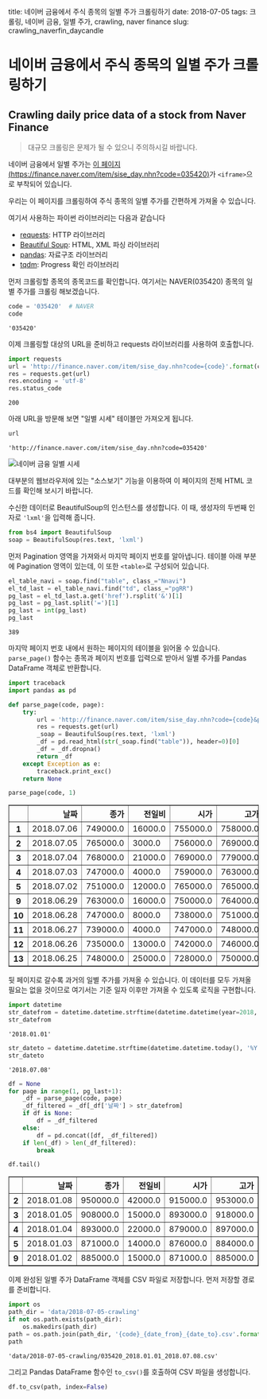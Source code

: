 title: 네이버 금융에서 주식 종목의 일별 주가 크롤링하기
date: 2018-07-05
tags: 크롤링, 네이버 금융, 일별 주가, crawling, naver finance
slug: crawling_naverfin_daycandle

# 네이버 금융에서 주식 종목의 일별 주가 크롤링하기
## Crawling daily price data of a stock from Naver Finance

> 대규모 크롤링은 문제가 될 수 있으니 주의하시길 바랍니다.


네이버 금융에서 일별 주가는 [이 페이지 (https://finance.naver.com/item/sise_day.nhn?code=035420)](https://finance.naver.com/item/sise_day.nhn?code=035420)가 `<iframe>`으로 부착되어 있습니다.

우리는 이 페이지를 크롤링하여 주식 종목의 일별 주가를 간편하게 가져올 수 있습니다.

여기서 사용하는 파이썬 라이브러리는 다음과 같습니다
- [requests](http://docs.python-requests.org/en/master/): HTTP 라이브러리
- [Beautiful Soup](https://www.crummy.com/software/BeautifulSoup/bs4/doc/): HTML,  XML 파싱 라이브러리
- [pandas](https://pandas.pydata.org/): 자료구조 라이브러리
- [tqdm](https://github.com/tqdm/tqdm): Progress 확인 라이브러리

먼저 크롤링할 종목의 종목코드를 확인합니다. 여기서는 NAVER(035420) 종목의 일별 주가를 크롤링 해보겠습니다.


```python
code = '035420'  # NAVER
code
```




    '035420'



이제 크롤링할 대상의 URL을 준비하고 requests 라이브러리를 사용하여 호출합니다.


```python
import requests
url = 'http://finance.naver.com/item/sise_day.nhn?code={code}'.format(code=code)
res = requests.get(url)
res.encoding = 'utf-8'
res.status_code
```




    200



아래 URL을 방문해 보면 "일별 시세" 테이블만 가져오게 됩니다.


```python
url
```




    'http://finance.naver.com/item/sise_day.nhn?code=035420'



![네이버 금융 일별 시세](/img/2018-07-05-crawling/naverfin.PNG)

대부분의 웹브라우저에 있는 "소스보기" 기능을 이용하여 이 페이지의 전체 HTML 코드를 확인해 보시기 바랍니다.

수신한 데이터로 BeautifulSoup의 인스턴스를 생성합니다. 이 때, 생성자의 두번째 인자로 `'lxml'`을 입력해 줍니다.


```python
from bs4 import BeautifulSoup
soap = BeautifulSoup(res.text, 'lxml')
```

먼저 Pagination 영역을 가져와서 마지막 페이지 번호를 알아냅니다. 테이블 아래 부분에 Pagination 영역이 있는데, 이 또한 `<table>`로 구성되어 있습니다.


```python
el_table_navi = soap.find("table", class_="Nnavi")
el_td_last = el_table_navi.find("td", class_="pgRR")
pg_last = el_td_last.a.get('href').rsplit('&')[1]
pg_last = pg_last.split('=')[1]
pg_last = int(pg_last)
pg_last
```




    389



마지막 페이지 번호 내에서 원하는 페이지의 테이블을 읽어올 수 있습니다. `parse_page()` 함수는 종목과 페이지 번호를 입력으로 받아서 일별 주가를 Pandas DataFrame 객체로 반환합니다.


```python
import traceback
import pandas as pd

def parse_page(code, page):
    try:
        url = 'http://finance.naver.com/item/sise_day.nhn?code={code}&page={page}'.format(code=code, page=page)
        res = requests.get(url)
        _soap = BeautifulSoup(res.text, 'lxml')
        _df = pd.read_html(str(_soap.find("table")), header=0)[0]
        _df = _df.dropna()
        return _df
    except Exception as e:
        traceback.print_exc()
    return None
```


```python
parse_page(code, 1)
```




<div>
<style scoped>
    .dataframe tbody tr th:only-of-type {
        vertical-align: middle;
    }

    .dataframe tbody tr th {
        vertical-align: top;
    }

    .dataframe thead th {
        text-align: right;
    }
</style>
<table border="1" class="dataframe">
  <thead>
    <tr style="text-align: right;">
      <th></th>
      <th>날짜</th>
      <th>종가</th>
      <th>전일비</th>
      <th>시가</th>
      <th>고가</th>
      <th>저가</th>
      <th>거래량</th>
    </tr>
  </thead>
  <tbody>
    <tr>
      <th>1</th>
      <td>2018.07.06</td>
      <td>749000.0</td>
      <td>16000.0</td>
      <td>755000.0</td>
      <td>758000.0</td>
      <td>746000.0</td>
      <td>77825.0</td>
    </tr>
    <tr>
      <th>2</th>
      <td>2018.07.05</td>
      <td>765000.0</td>
      <td>3000.0</td>
      <td>756000.0</td>
      <td>769000.0</td>
      <td>756000.0</td>
      <td>57319.0</td>
    </tr>
    <tr>
      <th>3</th>
      <td>2018.07.04</td>
      <td>768000.0</td>
      <td>21000.0</td>
      <td>769000.0</td>
      <td>779000.0</td>
      <td>760000.0</td>
      <td>179939.0</td>
    </tr>
    <tr>
      <th>4</th>
      <td>2018.07.03</td>
      <td>747000.0</td>
      <td>4000.0</td>
      <td>759000.0</td>
      <td>763000.0</td>
      <td>743000.0</td>
      <td>86305.0</td>
    </tr>
    <tr>
      <th>5</th>
      <td>2018.07.02</td>
      <td>751000.0</td>
      <td>12000.0</td>
      <td>765000.0</td>
      <td>765000.0</td>
      <td>745000.0</td>
      <td>107918.0</td>
    </tr>
    <tr>
      <th>9</th>
      <td>2018.06.29</td>
      <td>763000.0</td>
      <td>16000.0</td>
      <td>750000.0</td>
      <td>764000.0</td>
      <td>748000.0</td>
      <td>155915.0</td>
    </tr>
    <tr>
      <th>10</th>
      <td>2018.06.28</td>
      <td>747000.0</td>
      <td>8000.0</td>
      <td>738000.0</td>
      <td>751000.0</td>
      <td>726000.0</td>
      <td>136537.0</td>
    </tr>
    <tr>
      <th>11</th>
      <td>2018.06.27</td>
      <td>739000.0</td>
      <td>4000.0</td>
      <td>747000.0</td>
      <td>748000.0</td>
      <td>739000.0</td>
      <td>87276.0</td>
    </tr>
    <tr>
      <th>12</th>
      <td>2018.06.26</td>
      <td>735000.0</td>
      <td>13000.0</td>
      <td>742000.0</td>
      <td>746000.0</td>
      <td>730000.0</td>
      <td>107528.0</td>
    </tr>
    <tr>
      <th>13</th>
      <td>2018.06.25</td>
      <td>748000.0</td>
      <td>25000.0</td>
      <td>728000.0</td>
      <td>750000.0</td>
      <td>727000.0</td>
      <td>255266.0</td>
    </tr>
  </tbody>
</table>
</div>



뒷 페이지로 갈수록 과거의 일별 주가를 가져올 수 있습니다. 이 데이터를 모두 가져올 필요는 없을 것이므로 여기서는 기준 일자 이후만 가져올 수 있도록 로직을 구현합니다.


```python
import datetime
str_datefrom = datetime.datetime.strftime(datetime.datetime(year=2018, month=1, day=1), '%Y.%m.%d')
str_datefrom
```




    '2018.01.01'




```python
str_dateto = datetime.datetime.strftime(datetime.datetime.today(), '%Y.%m.%d')
str_dateto
```




    '2018.07.08'




```python
df = None
for page in range(1, pg_last+1):
    _df = parse_page(code, page)
    _df_filtered = _df[_df['날짜'] > str_datefrom]
    if df is None:
        df = _df_filtered
    else:
        df = pd.concat([df, _df_filtered])
    if len(_df) > len(_df_filtered):
        break
```


```python
df.tail()
```




<div>
<style scoped>
    .dataframe tbody tr th:only-of-type {
        vertical-align: middle;
    }

    .dataframe tbody tr th {
        vertical-align: top;
    }

    .dataframe thead th {
        text-align: right;
    }
</style>
<table border="1" class="dataframe">
  <thead>
    <tr style="text-align: right;">
      <th></th>
      <th>날짜</th>
      <th>종가</th>
      <th>전일비</th>
      <th>시가</th>
      <th>고가</th>
      <th>저가</th>
      <th>거래량</th>
    </tr>
  </thead>
  <tbody>
    <tr>
      <th>2</th>
      <td>2018.01.08</td>
      <td>950000.0</td>
      <td>42000.0</td>
      <td>915000.0</td>
      <td>953000.0</td>
      <td>908000.0</td>
      <td>196338.0</td>
    </tr>
    <tr>
      <th>3</th>
      <td>2018.01.05</td>
      <td>908000.0</td>
      <td>15000.0</td>
      <td>893000.0</td>
      <td>918000.0</td>
      <td>880000.0</td>
      <td>136811.0</td>
    </tr>
    <tr>
      <th>4</th>
      <td>2018.01.04</td>
      <td>893000.0</td>
      <td>22000.0</td>
      <td>879000.0</td>
      <td>897000.0</td>
      <td>873000.0</td>
      <td>130112.0</td>
    </tr>
    <tr>
      <th>5</th>
      <td>2018.01.03</td>
      <td>871000.0</td>
      <td>14000.0</td>
      <td>876000.0</td>
      <td>884000.0</td>
      <td>864000.0</td>
      <td>84790.0</td>
    </tr>
    <tr>
      <th>9</th>
      <td>2018.01.02</td>
      <td>885000.0</td>
      <td>15000.0</td>
      <td>871000.0</td>
      <td>885000.0</td>
      <td>870000.0</td>
      <td>93587.0</td>
    </tr>
  </tbody>
</table>
</div>



이제 완성된 일별 주가 DataFrame 객체를 CSV 파일로 저장합니다. 먼저 저장할 경로를 준비합니다.


```python
import os
path_dir = 'data/2018-07-05-crawling'
if not os.path.exists(path_dir):
    os.makedirs(path_dir)
path = os.path.join(path_dir, '{code}_{date_from}_{date_to}.csv'.format(code=code, date_from=str_datefrom, date_to=str_dateto))
path
```




    'data/2018-07-05-crawling/035420_2018.01.01_2018.07.08.csv'



그리고 Pandas DataFrame 함수인 `to_csv()`를 호출하여 CSV 파일을 생성합니다.


```python
df.to_csv(path, index=False)
```
